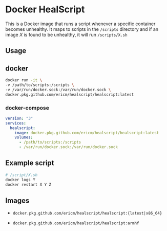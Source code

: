 # Docker HealScript

This is a Docker image that runs a script whenever a specific container becomes unhealthy.
It maps to scripts in the `/scripts` directory and if an image *X* is found to be unhealthy, it will run `/scripts/X.sh`

## Usage
## docker
```sh
docker run -it \
-v /path/to/scripts:/scripts \
-v /var/run/docker.sock:/var/run/docker.sock \
docker.pkg.github.com/ericm/healscript/healscript:latest
```
### docker-compose
```yml
version: "3"
services:
  healscript:
    image: docker.pkg.github.com/ericm/healscript/healscript:latest
    volumes:
      - /path/to/scripts:/scripts
      - /var/run/docker.sock:/var/run/docker.sock
```

## Example script
```sh
# /script/X.sh
docker logs Y
docker restart X Y Z
```

## Images
- `docker.pkg.github.com/ericm/healscript/healscript:{latest|x86_64}`

- `docker.pkg.github.com/ericm/healscript/healscript:armhf`
